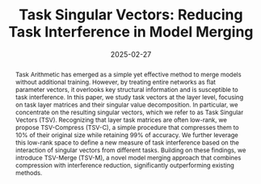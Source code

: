 ---
# Documentation: https://wowchemy.com/docs/managing-content/

title: 'Task Singular Vectors: Reducing Task Interference in Model Merging'
subtitle: ''
summary: ''
authors:
- Antonio Andrea Gargiulo
- crisostomi
- Maria Sofia Bucarelli
- Simone Scardapane
- Fabrizio Silvestri
- rodola

# Author notes (optional)
author_notes:
  - 'Equal contribution'
  - 'Equal contribution'

tags: 
- 'featured'
categories: []
date: '2025-02-27'
lastmod: 2025-02-27T:26:44
featured: false
draft: false
publication_short: "CVPR 2025"

image:
  caption: ''
  focal_point: 'Center'
  preview_only: false

projects: []
publishDate: '2025-27-02T:26:44'
publication_types:
- '1'
abstract: "Task Arithmetic has emerged as a simple yet effective method to merge models without additional training. However, by treating entire networks as flat parameter vectors, it overlooks key structural information and is susceptible to task interference. In this paper, we study task vectors at the layer level, focusing on task layer matrices and their singular value decomposition. In particular, we concentrate on the resulting singular vectors, which we refer to as Task Singular Vectors (TSV). Recognizing that layer task matrices are often low-rank, we propose TSV-Compress (TSV-C), a simple procedure that compresses them to 10% of their original size while retaining 99% of accuracy. We further leverage this low-rank space to define a new measure of task interference based on the interaction of singular vectors from different tasks. Building on these findings, we introduce TSV-Merge (TSV-M), a novel model merging approach that combines compression with interference reduction, significantly outperforming existing methods."

links:
- name: arXiv
  url : https://arxiv.org/abs/2412.00081
- icon: github
  icon_pack: fab
  name: 'GitHub'
  url: https://github.com/AntoAndGar/task_singular_vectors

publication: '*The IEEE/CVF Conference on Computer Vision and Pattern Recognition 2025 (CVPR)*'
---